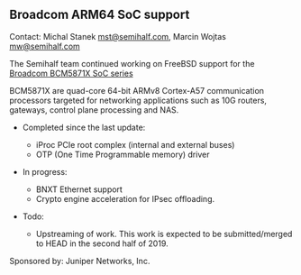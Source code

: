 ## Broadcom ARM64 SoC support ##

Contact: Michal Stanek <mst@semihalf.com>, Marcin Wojtas <mw@semihalf.com>  

The Semihalf team continued working on FreeBSD support for the
[Broadcom BCM5871X SoC series](https://www.broadcom.com/products/embedded-and-networking-processors/communications/bcm58712/)

BCM5871X are quad-core 64-bit ARMv8 Cortex-A57 communication
processors targeted for networking applications such as 10G routers,
gateways, control plane processing and NAS.

* Completed since the last update:
   * iProc PCIe root complex (internal and external buses)
   * OTP (One Time Programmable memory) driver

* In progress:
  * BNXT Ethernet support
  * Crypto engine acceleration for IPsec offloading.

* Todo:
  * Upstreaming of work.  This work is expected to be submitted/merged
    to HEAD in the second half of 2019.

Sponsored by: Juniper Networks, Inc.  

